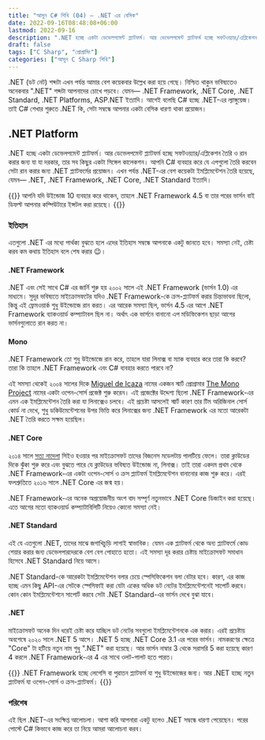 ```yaml
---
title: "আসুন C# শিখি (04) — .NET এর বেসিক"
date: 2022-09-16T08:48:08+06:00
lastmod: 2022-09-16
description: ".NET হচ্ছে একটা ডেভেলপমেন্ট প্ল্যাটফর্ম। আর ডেভেলপমেন্ট প্ল্যাটফর্ম হচ্ছে সফটওয়্যার/এপ্লিকেশন তৈরি ও রান করার জন্য যা যা দরকার, তার সব কিছুর একটা সিঙ্গেল কালেকশন। আপনি C# ব্যবহার করে যে এপগুলো তৈরি করবেন সেটা রান করার জন্য .NET প্ল্যাটফর্মের প্রয়োজন। এখন পর্যন্ত .NET-এর বেশ কয়েকটা ইমপ্লিমেন্টেশন তৈরি হয়েছে, যেমন— .NET, .NET Framework, .NET Core, .NET Standard ইত্যাদি।"
draft: false
tags: ["C Sharp", "প্রোগ্রামিং"]
categories: ["আসুন C Sharp শিখি"]
---
```


.NET (ডট নেট) শব্দটা এখন পর্যন্ত আমার বেশ কয়েকবার উল্লেখ করা হয়ে গেছে। নিশ্চিত থাকুন ভবিষ্যতেও অনেকবার ".NET" শব্দটা আপনাদের চোখে পড়বে। যেমন— .NET Framework, .NET Core, .NET Standard, .NET Platforms, ASP.NET ইত্যাদি। আগেই বলেছি C# হচ্ছে .NET-এর ল্যাঙ্গুয়েজ। তাই C# শেখার শুরুতে .NET কি, সেটা সম্বন্ধে আপনার একটা বেসিক ধারণা থাকা প্রয়োজন।

## .NET Platform

.NET হচ্ছে একটা ডেভেলপমেন্ট প্ল্যাটফর্ম। আর ডেভেলপমেন্ট প্ল্যাটফর্ম হচ্ছে সফটওয়্যার/এপ্লিকেশন তৈরি ও রান করার জন্য যা যা দরকার, তার সব কিছুর একটা সিঙ্গেল কালেকশন। আপনি C# ব্যবহার করে যে এপগুলো তৈরি করবেন সেটা রান করার জন্য .NET প্ল্যাটফর্মের প্রয়োজন। এখন পর্যন্ত .NET-এর বেশ কয়েকটা ইমপ্লিমেন্টেশন তৈরি হয়েছে, যেমন— .NET, .NET Framework, .NET Core, .NET Standard ইত্যাদি।

{{<admonition>}}
আপনি যদি উইন্ডোজ 10 ব্যবহার করে থাকেন, তাহলে .NET Framework 4.5 বা তার পরের ভার্সন বাই ডিফল্ট আপনার কম্পিউটারে ইন্সটল করা রয়েছে।
{{</admonition>}}

### ইতিহাস

এতগুলো .NET এর মধ্যে পার্থক্য বুঝতে হলে এদের ইতিহাস সম্বন্ধে আপনাকে একটু জানতে হবে। সমস্যা নেই, চেষ্টা করব কম কথায় ইতিহাস বলে শেষ করার :wink:।

#### .NET Framework

.NET এবং সেই সাথে C# এর জার্নি শুরু হয় ২০০২ সালে এই .NET Framework (ভার্সন 1.0) এর মাধ্যমে। সুদূর ভবিষ্যতে মাইক্রোসফটের যদিও .NET Framework-কে ক্রস-প্ল্যাটফর্ম করার চিন্তাভাবনা ছিলো, কিন্তু এই ফ্রেমওয়ার্ক শুধু উইন্ডোজে রান করত। এর আরেক সমস্যা ছিল, ভার্সন 4.5 এর আগে .NET Framework ব্যাকওয়ার্ড কম্প্যাটাবল ছিল না। অর্থাৎ এক ভার্সনে বানানো এপ মডিফিকেশন ছাড়া আগের ভার্সনগুলোতে রান করত না।

#### Mono

.NET Framework তো শুধু উইন্ডোজে রান করে, তাহলে যারা লিনাক্স বা ম্যাক ব্যবহার করে তারা কি করবে? তারা কি তাহলে .NET Framework এবং C# ব্যবহার করতে পারবে না?

এই সমস্যা থেকেই ২০০৪ সালের দিকে [Miguel de Icaza](https://en.wikipedia.org/wiki/Miguel_de_Icaza) নামের একজন স্মার্ট প্রোগ্রামার [The Mono Project](https://www.mono-project.com/) নামের একটা ওপেন-সোর্স প্রজেক্ট শুরু করেন। এই প্রজেক্টের উদ্দেশ্য ছিলো .NET Framework-এর এমন এক ইমপ্লিমেন্টেশন তৈরি করা যা লিনাক্সেও চলবে। এই প্রচেষ্টা আসলেই স্মার্ট কারণ তার টিম অরিজিনাল সোর্স কোর্ড না দেখে, শুধু ডকিউমেন্টেশনের উপর ভিত্তি করে লিনাক্সের জন্য .NET Framework এর মতো আরেকটা .NET তৈরি করতে সক্ষম হয়েছিল।

#### .NET Core

২০১৪ সালে [সত্য নাদেলা](https://bn.wikipedia.org/wiki/%E0%A6%B8%E0%A6%A4%E0%A7%8D%E0%A6%AF_%E0%A6%A8%E0%A6%BE%E0%A6%A6%E0%A7%87%E0%A6%B2%E0%A6%BE) সিইও হওয়ার পর মাইক্রোসফট তাদের বিজনেস মডেলটায় পালটিয়ে ফেলে। তারা ক্লাউডের দিকে ঝুঁকা শুরু করে এবং বুঝতে পারে যে ক্লাউডের ভবিষ্যত উইন্ডোজ না, লিনাক্স। তাই তারা একদম প্রথম থেকে .NET Framework-এর একটা ওপেন-সোর্স ও ক্রস প্ল্যাটফর্ম ইমপ্লিমেন্টেশন বানানোর কাজ শুরু করে। এরই ফলশ্রুতিতে ২০১৬ সালে .NET Core এর জন্ম হয়।

.NET Framework-এর অনেক অপ্রয়োজনীয় অংশ বাদ সম্পূর্ণ নতুনভাবে .NET Core ডিজাইন করা হয়েছে। এতে আগের মতো ব্যাকওয়ার্ড কম্প্যাটাবিলিটি নিয়েও কোনো সমস্যা নেই। 

#### .NET Standard

এই যে এতগুলো .NET, তাদের মাঝে জগাখিচুড়ি লাগাই স্বাভাবিক। যেমন এক প্ল্যাটফর্ম থেকে অন্য প্ল্যাটফর্মে কোড শেয়ার করার জন্য ডেভেলপারদেরকে বেশ বেগ পোহাতে হতো। এই সমস্যা দূর করার চেষ্টায় মাইক্রোসফট সমাধান হিসেবে .NET Standard নিয়ে আসে।

.NET Standard-কে আরেকটা ইমপ্লিমেন্টেশন বলার চেয়ে স্পেসিফিকেশন বলা বেটার হবে। কারণ, এর কাজ হচ্ছে এমন কিছু API-এর সেটকে স্পেসিফাই করা যেটা একের অধিক ডট নেটের ইমপ্লিমেন্টেশনেই সাপোর্ট করবে। কোন কোন ইমপ্লিমেন্টেশনে সাপোর্ট করবে সেটা .NET Standard-এর ভার্সন দেখে বুঝা যাবে।

#### .NET

মাইক্রোসফট অনেক দিন ধরেই চেষ্টা করে যাচ্ছিল ডট নেটের সবগুলো ইমপ্লিমেন্টেশনকে এক করার। এরই প্রচেষ্টায় অবশেষে ২০২০ সালে .NET 5 আসে।  .NET 5 হচ্ছে .NET Core 3.1 এর পরের ভার্সন। নামকরণের ক্ষেত্রে "Core" টা হটিয়ে নতুন নাম শুধু ".NET" করা হয়েছে।
আর ভার্সন নাম্বার 3 থেকে সরাসরি 5 করা হয়েছে কারণ 4 করলে .NET Framework-এর 4 এর সাথে ওলট-পালট হতে পারত।

{{<admonition>}}
.NET Framework হচ্ছে লেগেসি বা পুরাতন প্ল্যাটফর্ম যা শুধু উইন্ডোজের জন্য। আর .NET হচ্ছে নতুন প্ল্যাটফর্ম যা ওপেন-সোর্স ও ক্রস-প্ল্যাটফর্ম।
{{</admonition>}}

### পরিশেষ

এই ছিল .NET-এর সংক্ষিপ্ত আলোচলা। আশা করি আপনারা একটু হলেও .NET সম্বন্ধে ধারণা পেয়েছেন। পরের পোস্টে C# কিভাবে কাজ করে তা নিয়ে আমরা আলোচনা করব।
